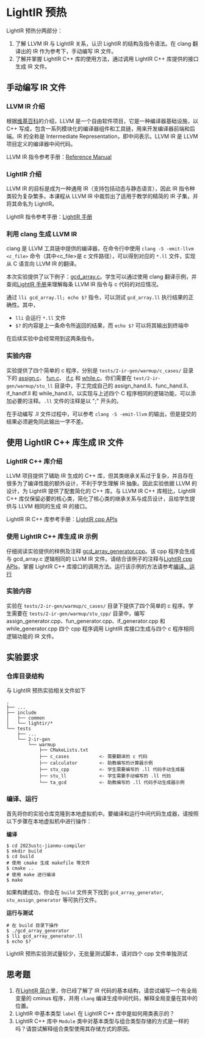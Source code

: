 # LightIR 预热

LightIR 预热分两部分：

1. 了解 LLVM IR 与 LightIR 关系，认识 LightIR 的结构及指令语法。在 clang 翻译出的 IR 作为参考下，手动编写 IR 文件。
2. 了解并掌握 LightIR C++ 库的使用方法，通过调用 LightIR C++ 库提供的接口生成 IR 文件。

## 手动编写 IR 文件

### LLVM IR 介绍

根据[维基百科](https://zh.wikipedia.org/zh-cn/LLVM)的介绍，LLVM 是一个自由软件项目，它是一种编译器基础设施，以 C++ 写成，包含一系列模块化的编译器组件和工具链，用来开发编译器前端和后端。IR 的全称是 Intermediate Representation，即中间表示。LLVM IR 是 LLVM 项目定义的编译器中间代码。

LLVM IR 指令参考手册：[Reference Manual](https://llvm.org/docs/LangRef.html)

### LightIR 介绍

LLVM IR 的目标是成为一种通用 IR（支持包括动态与静态语言），因此 IR 指令种类较为复杂繁多。本课程从 LLVM IR 中裁剪出了适用于教学的精简的 IR 子集，并将其命名为 LightIR。

LightIR 指令参考手册：[LightIR 手册](../common/LightIR.md#ir-%E6%A0%BC%E5%BC%8F)

### 利用 clang 生成 LLVM IR

clang 是 LLVM 工具链中提供的编译器，在命令行中使用 `clang -S -emit-llvm <c_file>` 命令（其中<c_file>是 c 文件路径），可以得到对应的 `*.ll` 文件，实现从 C 语言向 LLVM IR 的翻译。

本次实验提供了以下例子：[gcd_array.c](https://cscourse.ustc.edu.cn/vdir/Gitlab/compiler_staff/2023ustc-jianmu-compiler-ta/-/blob/master/tests/2-ir-gen/warmup/ta_gcd/gcd_array.c)。学生可以通过使用 clang 翻译示例，并查阅[LightIR 手册](../common/LightIR.md#ir-%E6%A0%BC%E5%BC%8F)来理解每条 LLVM IR 指令与 c 代码的对应情况。

通过 `lli gcd_array.ll; echo $?` 指令，可以测试 `gcd_array.ll` 执行结果的正确性。其中，

- `lli` 会运行 `*.ll` 文件
- `$?` 的内容是上一条命令所返回的结果，而 `echo $?` 可以将其输出到终端中

在后续实验中会经常用到这两条指令。

### 实验内容

<!-- TODO: 把 2023ustc-jianmu-compiler-ta 换成公开仓库 -->

实验提供了四个简单的 c 程序，分别是 `tests/2-ir-gen/warmup/c_cases/` 目录下的 [assign.c](https://cscourse.ustc.edu.cn/vdir/Gitlab/compiler_staff/2023ustc-jianmu-compiler-ta/-/blob/master/tests/2-ir-gen/warmup/c_cases/assign.c)、 [fun.c](https://cscourse.ustc.edu.cn/vdir/Gitlab/compiler_staff/2023ustc-jianmu-compiler-ta/-/blob/master/tests/2-ir-gen/warmup/c_cases/fun.c)、 [if.c](https://cscourse.ustc.edu.cn/vdir/Gitlab/compiler_staff/2023ustc-jianmu-compiler-ta/-/blob/master/tests/2-ir-gen/warmup/c_cases/if.c) 和 [while.c](https://cscourse.ustc.edu.cn/vdir/Gitlab/compiler_staff/2023ustc-jianmu-compiler-ta/-/blob/master/tests/2-ir-gen/warmup/c_cases/while.c)。你们需要在 `test/2-ir-gen/warmup/stu_ll` 目录中，手工完成自己的 assign_hand.ll、func_hand.ll、if_handf.ll 和 while_hand.ll，以实现与上述四个 C 程序相同的逻辑功能，可以添加必要的注释。`.ll` 文件的注释是以 ";" 开头的。

在手动编写 .ll 文件过程中，可以参考 `clang -S -emit-llvm` 的输出，但是提交的结果必须避免同此输出一字不差。

## 使用 LightIR C++ 库生成 IR 文件

### LightIR C++ 库介绍

LLVM 项目提供了辅助 IR 生成的 C++ 库，但其类继承关系过于复杂，并且存在很多为了编译性能的额外设计，不利于学生理解 IR 抽象。因此实验依据 LLVM 的设计，为 LightIR 提供了配套简化的 C++ 库。与 LLVM IR C++ 库相比，LightIR C++ 库仅保留必要的核心类，简化了核心类的继承关系与成员设计，且给学生提供与 LLVM 相同的生成 IR 的接口。

LightIR IR C++ 库参考手册：[LightIR cpp APIs](../common/LightIR.md#c-apis)

### 使用 LightIR C++ 库生成 IR 示例

仔细阅读实验提供的样例及注释 [gcd_array_generator.cpp](https://cscourse.ustc.edu.cn/vdir/Gitlab/compiler_staff/2023ustc-jianmu-compiler-ta/-/blob/master/tests/2-ir-gen/warmup/ta_gcd/gcd_array_generator.cpp)。该 cpp 程序会生成与 gcd_array.c 逻辑相同的 LLVM IR 文件。请结合该例子的注释与[LightIR cpp APIs](../common/LightIR.md#c-apis)，掌握 LightIR C++ 库接口的调用方法。运行该示例的方法请参考[编译、运行](./warmup.md#编译运行)

### 实验内容

实验在 `tests/2-ir-gen/warmup/c_cases/` 目录下提供了四个简单的 c 程序。学生需要在 `tests/2-ir-gen/warmup/stu_cpp/` 目录中，编写 assign_generator.cpp、fun_generator.cpp、if_generator.cpp 和 while_generator.cpp 四个 cpp 程序调用 LightIR 库接口生成与四个 c 程序相同逻辑功能的 IR 文件。

## 实验要求

### 仓库目录结构

与 LightIR 预热实验相关文件如下

```
.
├── ...
├── include
│   ├── common
│   └── lightir/*
└── tests
    ├── ...
    └── 2-ir-gen
        └── warmup
            ├── CMakeLists.txt
            ├── c_cases           <- 需要翻译的 c 代码
            ├── calculator        <- 助教编写的计算器示例
            ├── stu_cpp           <- 学生需要编写的 .ll 代码手动生成器
            ├── stu_ll            <- 学生需要手动编写的 .ll 代码
            └── ta_gcd            <- 助教编写的 .ll 代码手动生成器示例
```

### 编译、运行

首先将你的实验仓库克隆到本地虚拟机中。要编译和运行中间代码生成器，请按照以下步骤在本地虚拟机中进行操作：

**编译**

```shell
$ cd 2023ustc-jianmu-compiler
$ mkdir build
$ cd build
# 使用 cmake 生成 makefile 等文件
$ cmake ..
# 使用 make 进行编译
$ make
```

如果构建成功，你会在 `build` 文件夹下找到 `gcd_array_generator`, `stu_assign_generator` 等可执行文件。

**运行与测试**

```shell
# 在 build 目录下操作
$ ./gcd_array_generator
$ lli gcd_array_generator.ll
$ echo $?
```

LightIR 预热实验测试量较少，无批量测试脚本，请对四个 cpp 文件单独测试

## 思考题

1. 在[LightIR 简介](../common/LightIR.md)里，你已经了解了 IR 代码的基本结构，请尝试编写一个有全局变量的 cminus 程序，并用 `clang` 编译生成中间代码，解释全局变量在其中的位置。
2. LightIR 中基本类型 `label` 在 LightIR C++ 库中是如何用类表示的？
3. LightIR C++ 库中 `Module` 类中对基本类型与组合类型存储的方式是一样的吗？请尝试解释组合类型使用其存储方式的原因。
